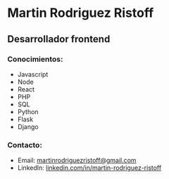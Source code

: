 # Martin Rodriguez Ristoff
## Desarrollador frontend

### Conocimientos:

- Javascript
- Node
- React
- PHP
- SQL
- Python
- Flask
- Django

### Contacto:
- Email: [martinrodriguezristoff@gmail.com](mailto:martinrodriguezristoff@gmail.com)
- LinkedIn: [linkedin.com/in/martin-rodriguez-ristoff](linkedin.com/in/martin-rodriguez-ristoff)
<!---
martinRodriguez24/martinRodriguez24 is a ✨ special ✨ repository because its `README.md` (this file) appears on your GitHub profile.
You can click the Preview link to take a look at your changes.
--->
